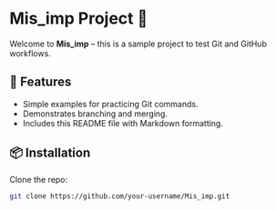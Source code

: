 # Mis_imp Project 🚀

Welcome to **Mis_imp** – this is a sample project to test Git and GitHub workflows.

## 📂 Features

- Simple examples for practicing Git commands.
- Demonstrates branching and merging.
- Includes this README file with Markdown formatting.

## 📦 Installation

Clone the repo:

```bash
git clone https://github.com/your-username/Mis_imp.git
